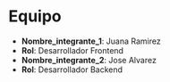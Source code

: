# Equipo


- **Nombre_integrante_1**: Juana Ramirez
- **Rol**: Desarrollador Frontend
- **Nombre_integrante_2**: Jose Alvarez
- **Rol**: Desarrollador Backend


